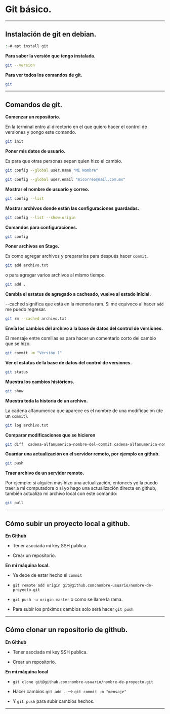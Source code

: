 # Git básico.

---

## Instalación de git en debian.
```sh
:~# apt install git
```

**Para saber la versión que tengo instalada.**
```sh
git --version
```

**Para ver todos los comandos de git.**
```sh
git
```

---

## Comandos de git.

**Comenzar un repositorio.**

En la terminal entro al directorio en el que quiero hacer el control de versiones y pongo este comando.
```sh
git init
```

**Poner mis datos de usuario.**

Es para que otras personas sepan quien hizo el cambio.
```sh
git config --global user.name "Mi Nombre"
```
```sh
git config --global user.email "micorreo@mail.com.mx"
```

**Mostrar el nombre de usuario y correo.**
```sh
git config --list
```

**Mostrar archivos donde están las configuraciones guardadas.**
```sh
git config --list --show-origin
```

**Comandos para configuraciones.**
```sh
git config
```

**Poner archivos en Stage.** 

Es como agregar archivos y prepararlos para después hacer `commit`.
```sh
git add archivo.txt
```
o para agregar varios archivos al mismo tiempo.
```sh
git add .
```

**Cambia el estatus de agregado a cacheado, vuelve al estado inicial.**

--cached significa que está en la memoria ram. Si me equivoco al hacer `add` me puedo regresar.
```sh
git rm --cached archivo.txt
```

**Envía los cambios del archivo a la base de datos del control de versiones.**

El mensaje entre comillas es para hacer un comentario corto del cambio que se hizo.
```sh
git commit -m "Versión 1"
```

**Ver el estatus de la base de datos del control de versiones.**
```sh
git status
```

**Muestra los cambios históricos.**
```sh
git show
```

**Muestra toda la historia de un archivo.**

La cadena alfanumerica que aparece es el nombre de una modificación (de un `commit`).
```sh
git log archivo.txt
```

**Comparar modificaciones que se hicieron**
```sh
git diff  cadena-alfanumerica-nombre-del-commit cadena-alfanumerica-nombre-del-commit
```

**Guardar una actualización en el servidor remoto, por ejemplo en github.**
```sh
git push
```

**Traer archivo de un servidor remoto.**

Por ejemplo: si alguién más hizo una actualización, entonces yo la puedo traer a mi computadora 
o si yo hago una actualización directa en github, también actualizo mi archivo local con este comando:
```sh
git pull
```

--- 

##  Cómo subir un proyecto local a github.

**En Github**

- Tener asociada mi key SSH publica.

- Crear un repositorio.

**En mi máquina local.**

- Ya debe de estar hecho el `commit`

- `git remote add origin git@github.com:nombre-usuario/nombre-de-proyecto.git`

- `git push -u origin master` o como se llame la rama.

- Para subir los próximos cambios solo será hacer `git push`

---

## Cómo clonar un repositorio de github.

**En Github**

- Tener asociada mi key SSH publica.

- Crear un repositorio.

**En mi máquina local**

- `git clone git@github.com:nombre-usuario/nombre-de-proyecto.git`

- Hacer cambios `git add .` --> `git commit -m "mensaje"`

- Y `git push` para subir cambios hechos.

---

